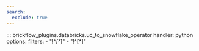 ```yaml
---
search:
  exclude: true
---
```


::: brickflow_plugins.databricks.uc_to_snowflake_operator
    handler: python
    options:
        filters:
            - "!^_[^_]"
            - "!^__[^__]"
